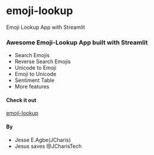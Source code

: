 # emoji-lookup
Emoji Lookup App with Streamlit

### Awesome Emoji-Lookup App built with Streamlit
+ Search Emojis
+ Reverse Search Emojis
+ Unicode to Emoji 
+ Emoji to Unicode
+ Sentiment Table
+ More features

#### Check it out
[emoji-lookup](https://emoji-lookup-st.herokuapp.com/)

#### By
+ Jesse E.Agbe(JCharis)
+ Jesus saves @JCharisTech
